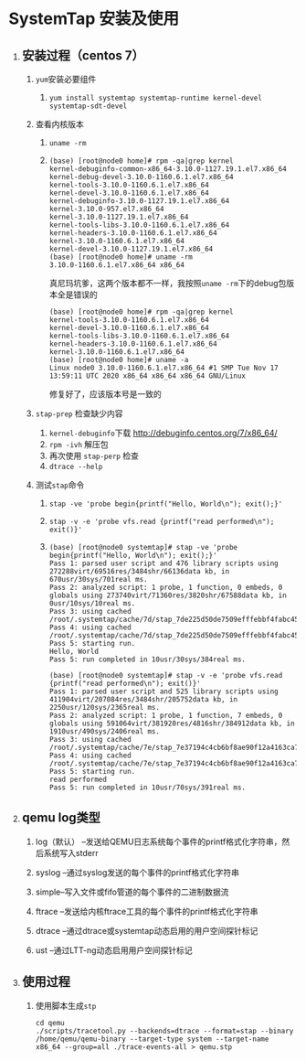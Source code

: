 # SystemTap 安装及使用

1. ## 安装过程（centos 7）

   1. `yum`安装必要组件
      
      1. `yum install systemtap systemtap-runtime kernel-devel systemtap-sdt-devel`
      
   2. 查看内核版本
      
      1. `uname -rm`
      
      2. ```shell
         (base) [root@node0 home]# rpm -qa|grep kernel
         kernel-debuginfo-common-x86_64-3.10.0-1127.19.1.el7.x86_64
         kernel-debug-devel-3.10.0-1160.6.1.el7.x86_64
         kernel-tools-3.10.0-1160.6.1.el7.x86_64
         kernel-devel-3.10.0-1160.6.1.el7.x86_64
         kernel-debuginfo-3.10.0-1127.19.1.el7.x86_64
         kernel-3.10.0-957.el7.x86_64
         kernel-3.10.0-1127.19.1.el7.x86_64
         kernel-tools-libs-3.10.0-1160.6.1.el7.x86_64
         kernel-headers-3.10.0-1160.6.1.el7.x86_64
         kernel-3.10.0-1160.6.1.el7.x86_64
         kernel-devel-3.10.0-1127.19.1.el7.x86_64
         (base) [root@node0 home]# uname -rm
         3.10.0-1160.6.1.el7.x86_64 x86_64
         ```
      
         真尼玛坑爹，这两个版本都不一样，我按照`uname -rm`下的debug包版本全是错误的
      
         ```shell
         (base) [root@node0 home]# rpm -qa|grep kernel
         kernel-tools-3.10.0-1160.6.1.el7.x86_64
         kernel-devel-3.10.0-1160.6.1.el7.x86_64
         kernel-tools-libs-3.10.0-1160.6.1.el7.x86_64
         kernel-headers-3.10.0-1160.6.1.el7.x86_64
         kernel-3.10.0-1160.6.1.el7.x86_64
         (base) [root@node0 home]# uname -a
         Linux node0 3.10.0-1160.6.1.el7.x86_64 #1 SMP Tue Nov 17 13:59:11 UTC 2020 x86_64 x86_64 x86_64 GNU/Linux
         ```
      
         修复好了，应该版本号是一致的
      
   3. `stap-prep` 检查缺少内容

      1. `kernel-debuginfo`下载 http://debuginfo.centos.org/7/x86_64/
      2. `rpm -ivh` 解压包
      3. 再次使用 `stap-perp` 检查
      4. `dtrace --help`

   4. 测试`stap`命令

      1. `stap -ve 'probe begin{printf("Hello, World\n"); exit();}'`

      2. `stap -v -e 'probe vfs.read {printf("read performed\n"); exit()}'`
      
      3. ```shell
         (base) [root@node0 systemtap]# stap -ve 'probe begin{printf("Hello, World\n"); exit();}'
         Pass 1: parsed user script and 476 library scripts using 272288virt/69516res/3484shr/66136data kb, in 670usr/30sys/701real ms.
         Pass 2: analyzed script: 1 probe, 1 function, 0 embeds, 0 globals using 273740virt/71360res/3820shr/67588data kb, in 0usr/10sys/10real ms.
         Pass 3: using cached /root/.systemtap/cache/7d/stap_7de225d50de7509efffebbf4fabc454d_1020.c
         Pass 4: using cached /root/.systemtap/cache/7d/stap_7de225d50de7509efffebbf4fabc454d_1020.ko
         Pass 5: starting run.
         Hello, World
         Pass 5: run completed in 10usr/30sys/384real ms.
         
         (base) [root@node0 systemtap]# stap -v -e 'probe vfs.read {printf("read performed\n"); exit()}'
         Pass 1: parsed user script and 525 library scripts using 411904virt/207084res/3484shr/205752data kb, in 2250usr/120sys/2365real ms.
         Pass 2: analyzed script: 1 probe, 1 function, 7 embeds, 0 globals using 591064virt/381920res/4816shr/384912data kb, in 1910usr/490sys/2406real ms.
         Pass 3: using cached /root/.systemtap/cache/7e/stap_7e37194c4cb6bf8ae90f12a4163ca73a_2799.c
         Pass 4: using cached /root/.systemtap/cache/7e/stap_7e37194c4cb6bf8ae90f12a4163ca73a_2799.ko
         Pass 5: starting run.
         read performed
         Pass 5: run completed in 10usr/70sys/391real ms.
         ```

2. ## qemu log类型

   1. log（默认） –发送给QEMU日志系统每个事件的printf格式化字符串，然后系统写入stderr
   
   2. syslog –通过syslog发送的每个事件的printf格式化字符串
   
   3. simple–写入文件或fifo管道的每个事件的二进制数据流
   
   4. ftrace –发送给内核ftrace工具的每个事件的printf格式化字符串
   
   5. dtrace –通过dtrace或systemtap动态启用的用户空间探针标记
   
   6. ust –通过LTT-ng动态启用用户空间探针标记
   
3. ## 使用过程

   1. 使用脚本生成`stp`

      ```shell
      cd qemu
      ./scripts/tracetool.py --backends=dtrace --format=stap --binary /home/qemu/qemu-binary --target-type system --target-name x86_64 --group=all ./trace-events-all > qemu.stp
      
      ```

      

